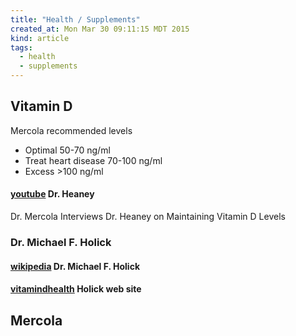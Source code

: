 ```yaml
---
title: "Health / Supplements"
created_at: Mon Mar 30 09:11:15 MDT 2015
kind: article
tags:
  - health
  - supplements
---
```


## Vitamin D

Mercola recommended levels

* Optimal 50-70 ng/ml
* Treat heart disease 70-100 ng/ml
* Excess >100 ng/ml

#### [youtube](https://www.youtube.com/watch?v=goXzK5fGYWI) Dr. Heaney

Dr. Mercola Interviews Dr. Heaney on Maintaining Vitamin D Levels 

### Dr. Michael F. Holick

#### [wikipedia](http://en.wikipedia.org/wiki/Michael_F._Holick) Dr. Michael F. Holick

#### [vitamindhealth](http://vitamindhealth.org/) Holick web site


## Mercola

